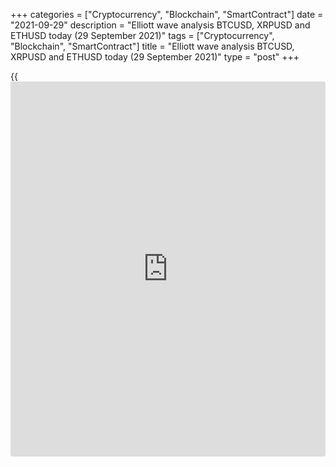 +++
categories = ["Cryptocurrency", "Blockchain", "SmartContract"]
date = "2021-09-29"
description = "Elliott wave analysis BTCUSD, XRPUSD and ETHUSD today (29 September 2021)"
tags = ["Cryptocurrency", "Blockchain", "SmartContract"]
title = "Elliott wave analysis BTCUSD, XRPUSD and ETHUSD today (29 September 2021)"
type = "post"
+++

{{<iframe id="large-banner" src="https://www.bounty.group/#slide=5.0" width="100%" height="600" scrolling="no" style="border: 0px solid rgb(216, 221, 230); border-radius: 3px;">}}

2021-09-29

2021-09-29

Short-term forecast for BTCUSD, XRPUSD and ETHUSD 29.09.2021Roman Onegin

I welcome my readers!

I have prepared a short-term cryptocurrency forecast based on Elliott
wave analysis of Bitcoin, Ripple, and Ethereum. I offer entry signals to
trade each cryptocurrency.

Bears are going ahead, the [cryptocurrency price](https://www.playgroundfx.com/blog/cryptocurrency-price/)s should continue
declining.

The article covers the following subjects:

##  **Elliott wave Bitcoin analysis**

The BTCUSD market continues declining in the new bearish wave unfolding
as an impulse. The hourly timeframe displays the structure of sub-wave
1, which is an impulse, and the structure of the corrective wave 2
completed as a zigzag (A)-(B)-(C). The Bitcoin price is to continue
falling in impulse 3 to a level below 39500.00. I recommend entering
sell trades.

### Trading plan for [BTCUSD][1] today:

Sell 42105.50, TP 39500.00

* * *

##  **Elliott wave Ripple analysis**

The XRPUSD market is forming a new impulse down wave as an element of a
larger corrective wave. After the first two sub-waves 1 and 2 completed,
the market continued falling in the third wave, unfolding as an impulse.
There should have completed corrective wave [2] as a zigzag (A)-(B)-(C).
The Ripple price should continue declining in the bearish wave [3] to a
level below 0.805.

### Trading plan for [XRPUSD][2] **** today:

Sell 0.915, TP 0.805

* * *

##  **Elliott wave Ethereum analysis**

The ETHUSD market is forming the new bearish wave, like other
cryptocurrencies covered in the article. There should be forming a
descending impulse. The market is now forming the beginning of the third
wave, with sub-waves [1] and [2] completed inside. The Ethereum price
should continue falling in impulse [3] to a level below 2643.00. One
could enter short trades in the current situation.

### Trading plan for [ETHUSD][3] **** today:

Sell 2893.83, TP 2643.00

* * *

P.S. Did you like my article? Share it in social networks: it will be
the best “thank you" :)

Ask me questions and comment below. I’ll be glad to answer your
questions and give necessary explanations.

 **Useful links:**

  * I recommend trying to trade with a reliable broker [here][4]. The system allows you to trade by yourself or copy successful traders from all across the globe.
  * Use my promo-code BLOG for getting deposit bonus 50% on LiteForex platform. Just enter this code in the appropriate field while [depositing][5] your trading account.
  * Telegram chat for traders: <t.me/liteforexengchat>. We are sharing the signals and trading experience
  * Telegram channel with high-quality analytics, Forex reviews, training articles, and other useful things for traders <t.me/liteforex>

## Price chart of BTCUSD in real time mode

The content of this article reflects the author’s opinion and does not
necessarily reflect the official position of LiteForex. The material
published on this page is provided for informational purposes only and
should not be considered as the provision of investment advice for the
purposes of Directive 2004/39/EC.

Rate this article:

{{value}}

( {{count}} {{title}} )

   1. my.liteforex.com/trading/chart?symbol=BTCUSD
   2. my.liteforex.com/trading/chart?symbol=XRPUSD
   3. my.liteforex.com/trading/chart?symbol=ETHUSD
   4. my.liteforex.com/?category=analysts-opinions&slug=short-term-forecast-for-[BTC](https://www.playgroundfx.com/blog/who-is-the-creator-of-bitcoin/)usd-xrpusd-and-ethusd-29092021&openPopup=%2Fregistration%2Fpopup&utm_source=blog&utm_medium=article&utm_campaign=bonus
   5. my.liteforex.com/deposit/?category=analysts-opinions&slug=short-term-forecast-for-[BTC](https://www.playgroundfx.com/blog/who-is-the-creator-of-bitcoin/)usd-xrpusd-and-ethusd-29092021&promo_code=BLOG&utm_source=blog&utm_medium=article&utm_campaign=bonus